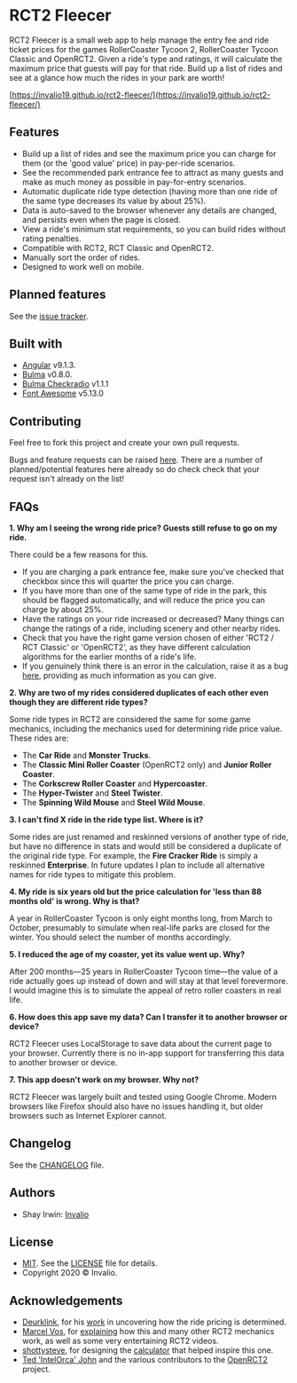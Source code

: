 # RCT2 Fleecer

RCT2 Fleecer is a small web app to help manage the entry fee and ride ticket prices for the games RollerCoaster Tycoon 2, RollerCoaster Tycoon Classic and OpenRCT2. Given a ride's type and ratings, it will calculate the maximum price that guests will pay for that ride. Build up a list of rides and see at a glance how much the rides in your park are worth!

[https://invalio19.github.io/rct2-fleecer/](https://invalio19.github.io/rct2-fleecer/)

## Features

- Build up a list of rides and see the maximum price you can charge for them (or the 'good value' price) in pay-per-ride scenarios.
- See the recommended park entrance fee to attract as many guests and make as much money as possible in pay-for-entry scenarios.
- Automatic duplicate ride type detection (having more than one ride of the same type decreases its value by about 25%).
- Data is auto-saved to the browser whenever any details are changed, and persists even when the page is closed.
- View a ride's minimum stat requirements, so you can build rides without rating penalties.
- Compatible with RCT2, RCT Classic and OpenRCT2.
- Manually sort the order of rides.
- Designed to work well on mobile.

## Planned features

See the [issue tracker](https://github.com/invalio19/rct2-fleecer/issues).

## Built with

- [Angular](https://angular.io/) v9.1.3.
- [Bulma](https://bulma.io/) v0.8.0.
- [Bulma Checkradio](https://wikiki.github.io/form/checkradio/) v1.1.1
- [Font Awesome](https://fontawesome.com/) v5.13.0

## Contributing

Feel free to fork this project and create your own pull requests.

Bugs and feature requests can be raised [here](https://github.com/invalio19/rct2-fleecer/issues). There are a number of planned/potential features here already so do check check that your request isn't already on the list!

## FAQs

**1. Why am I seeing the wrong ride price? Guests still refuse to go on my ride.**

There could be a few reasons for this.

- If you are charging a park entrance fee, make sure you've checked that checkbox since this will quarter the price you can charge.
- If you have more than one of the same type of ride in the park, this should be flagged automatically, and will reduce the price you can charge by about 25%.
- Have the ratings on your ride increased or decreased? Many things can change the ratings of a ride, including scenery and other nearby rides.
- Check that you have the right game version chosen of either 'RCT2 / RCT Classic' or 'OpenRCT2', as they have different calculation algorithms for the earlier months of a ride's life.
- If you genuinely think there is an error in the calculation, raise it as a bug [here](https://github.com/invalio19/rct2-fleecer/issues), providing as much information as you can give.

**2. Why are two of my rides considered duplicates of each other even though they are different ride types?**

Some ride types in RCT2 are considered the same for some game mechanics, including the mechanics used for determining ride price value. These rides are:

- The **Car Ride** and **Monster Trucks**.
- The **Classic Mini Roller Coaster** (OpenRCT2 only) and **Junior Roller Coaster**.
- The **Corkscrew Roller Coaster** and **Hypercoaster**.
- The **Hyper-Twister** and **Steel Twister**.
- The **Spinning Wild Mouse** and **Steel Wild Mouse**.

**3. I can't find X ride in the ride type list. Where is it?**

Some rides are just renamed and reskinned versions of another type of ride, but have no difference in stats and would still be considered a duplicate of the original ride type. For example, the **Fire Cracker Ride** is simply a reskinned **Enterprise**. In future updates I plan to include all alternative names for ride types to mitigate this problem.

**4. My ride is six years old but the price calculation for 'less than 88 months old' is wrong. Why is that?**

A year in RollerCoaster Tycoon is only eight months long, from March to October, presumably to simulate when real-life parks are closed for the winter. You should select the number of months accordingly.

**5. I reduced the age of my coaster, yet its value went up. Why?**

After 200 months—25 years in RollerCoaster Tycoon time—the value of a ride actually goes up instead of down and will stay at that level forevermore. I would imagine this is to simulate the appeal of retro roller coasters in real life.

**6. How does this app save my data? Can I transfer it to another browser or device?**

RCT2 Fleecer uses LocalStorage to save data about the current page to your browser. Currently there is no in-app support for transferring this data to another browser or device.

**7. This app doesn't work on my browser. Why not?**

RCT2 Fleecer was largely built and tested using Google Chrome. Modern browsers like Firefox should also have no issues handling it, but older browsers such as Internet Explorer cannot.

## Changelog

See the [CHANGELOG](https://github.com/invalio19/rct2-fleecer/blob/master/CHANGELOG.md) file.

## Authors

- Shay Irwin: [Invalio](https://github.com/invalio19)

## License

- [MIT](http://opensource.org/licenses/mit-license.php). See the [LICENSE](https://github.com/invalio19/rct2-fleecer/blob/master/LICENSE) file for details.
- Copyright 2020 &copy; Invalio.

## Acknowledgements

- [Deurklink](https://www.youtube.com/channel/UCcU9si2fIVJ-KoIDX9xYpdw), for his [work](https://forums.openrct2.org/topic/2737-guide-how-much-can-you-charge-for-your-rides/) in uncovering how the ride pricing is determined.
- [Marcel Vos](https://www.youtube.com/channel/UCBlXovStrlQkVA2xJEROUNg), for [explaining](https://www.youtube.com/watch?v=rUGUwZIr4n0) how this and many other RCT2 mechanics work, as well as some very entertaining RCT2 videos.
- [shottysteve](https://www.youtube.com/shottysteve), for designing the [calculator](https://rct2calc.shottysteve.com/) that helped inspire this one.
- [Ted 'IntelOrca' John](http://intelorca.co.uk/) and the various contributors to the [OpenRCT2](https://openrct2.org/) project.